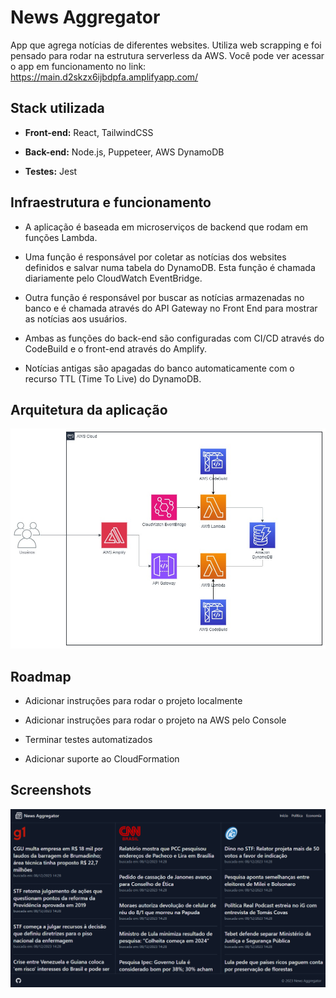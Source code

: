 
# News Aggregator

App que agrega notícias de diferentes websites. Utiliza web scrapping e foi pensado para rodar na estrutura serverless da AWS. Você pode ver acessar o app em funcionamento no link: https://main.d2skzx6ijbdpfa.amplifyapp.com/

## Stack utilizada

- **Front-end:** React, TailwindCSS

- **Back-end:** Node.js, Puppeteer, AWS DynamoDB 

- **Testes:** Jest 

## Infraestrutura e funcionamento

- A aplicação é baseada em microserviços de backend que rodam em funções Lambda. 

- Uma função é responsável por coletar as notícias dos websites definidos e salvar numa tabela do DynamoDB. Esta função é chamada diariamente pelo CloudWatch EventBridge.

- Outra função é responsável por buscar as notícias armazenadas no banco e é chamada através do API Gateway no Front End para mostrar as notícias aos usuários. 

- Ambas as funções do back-end são configuradas com CI/CD através do CodeBuild e o front-end através do Amplify. 

- Notícias antigas são apagadas do banco automaticamente com o recurso TTL (Time To Live) do DynamoDB.

## Arquitetura da aplicação

![App_Architecture](https://github.com/gsilverio7/news-aggregator/blob/main/imgs/aws-na.jpg)

<!--
## Rodando localmente

Requisitos: Node.js 16.x e uma tabela do Dynamo DB. 

Clone o projeto

```bash
  git clone https://github.com/gsilverio7/news-aggregator.git
```

Entre no diretório frontend do projeto

```bash
  cd frontend
```

Instale as dependências

```bash
  npm install
```

Inicie o servidor

```bash
  npm run dev
```

Abra uma nova aba do terminal. Entre no diretório backend do projeto

```bash
  cd backend
```

Duplique o arquivo .env.example e renomeie para .env. Substitua as variáveis de acordo com os seus dados.

-->

## Roadmap

- Adicionar instruções para rodar o projeto localmente

- Adicionar instruções para rodar o projeto na AWS pelo Console

- Terminar testes automatizados

- Adicionar suporte ao CloudFormation

## Screenshots

![App Screenshot](https://github.com/gsilverio7/news-aggregator/blob/main/imgs/screenshot.png)

